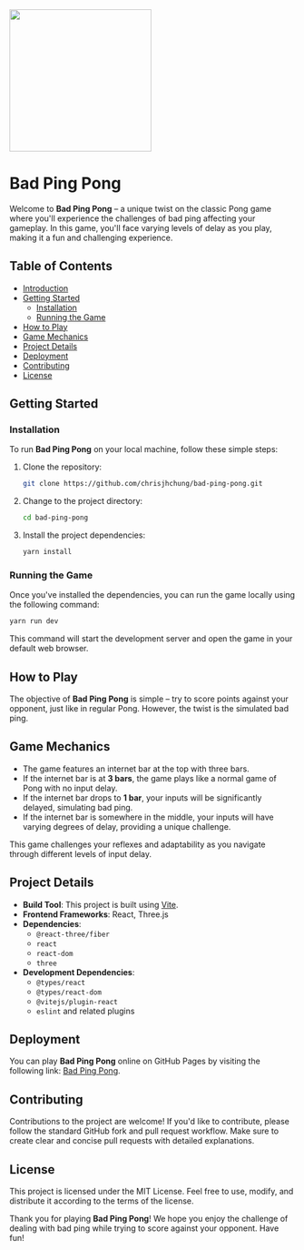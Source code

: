 <img src="https://play-lh.googleusercontent.com/-HPshXRS9mGcEoBDxoR2CQAjzye4eWYBF-Kev9BP_89-ZQN76nfcxnvU-VWAli-9crE" height="250px" width="250px" />

# Bad Ping Pong

Welcome to **Bad Ping Pong** – a unique twist on the classic Pong game where you'll experience the challenges of bad ping affecting your gameplay. In this game, you'll face varying levels of delay as you play, making it a fun and challenging experience.

## Table of Contents

- [Introduction](#bad-ping-pong-game)
- [Getting Started](#getting-started)
  - [Installation](#installation)
  - [Running the Game](#running-the-game)
- [How to Play](#how-to-play)
- [Game Mechanics](#game-mechanics)
- [Project Details](#project-details)
- [Deployment](#deployment)
- [Contributing](#contributing)
- [License](#license)

## Getting Started

### Installation

To run **Bad Ping Pong** on your local machine, follow these simple steps:

1. Clone the repository:

   ```bash
   git clone https://github.com/chrisjhchung/bad-ping-pong.git
   ```

2. Change to the project directory:

   ```bash
   cd bad-ping-pong
   ```

3. Install the project dependencies:

   ```bash
   yarn install
   ```

### Running the Game

Once you've installed the dependencies, you can run the game locally using the following command:

```bash
yarn run dev
```

This command will start the development server and open the game in your default web browser.

## How to Play

The objective of **Bad Ping Pong** is simple – try to score points against your opponent, just like in regular Pong. However, the twist is the simulated bad ping.

## Game Mechanics

- The game features an internet bar at the top with three bars.
- If the internet bar is at **3 bars**, the game plays like a normal game of Pong with no input delay.
- If the internet bar drops to **1 bar**, your inputs will be significantly delayed, simulating bad ping.
- If the internet bar is somewhere in the middle, your inputs will have varying degrees of delay, providing a unique challenge.

This game challenges your reflexes and adaptability as you navigate through different levels of input delay.

## Project Details

- **Build Tool**: This project is built using [Vite](https://vitejs.dev/).
- **Frontend Frameworks**: React, Three.js
- **Dependencies**:
  - `@react-three/fiber`
  - `react`
  - `react-dom`
  - `three`
- **Development Dependencies**:
  - `@types/react`
  - `@types/react-dom`
  - `@vitejs/plugin-react`
  - `eslint` and related plugins

## Deployment

You can play **Bad Ping Pong** online on GitHub Pages by visiting the following link: [Bad Ping Pong](https://chrisjhchung.github.io/bad-ping-pong/).

## Contributing

Contributions to the project are welcome! If you'd like to contribute, please follow the standard GitHub fork and pull request workflow. Make sure to create clear and concise pull requests with detailed explanations.

## License

This project is licensed under the MIT License. Feel free to use, modify, and distribute it according to the terms of the license.

Thank you for playing **Bad Ping Pong**! We hope you enjoy the challenge of dealing with bad ping while trying to score against your opponent. Have fun!
